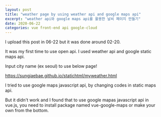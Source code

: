 ```yaml
---
layout: post
title: "weather page by using weather api and google maps api"
excerpt: "weather api와 google maps api를 활용한 날씨 페이지 만들기"
date: 2020-06-22
categories: vue front-end api google-cloud
---
```


I upload this post in 06-22 but it was done around 02-20.

It was my first time to use open api.
I used weather api and google static maps api.

Input city name (ex seoul) to use below page!

<https://sungjaebae.github.io/statichtml/myweather.html>


I tried to use google maps javascript api, by changing codes in static maps api.

But it didn't work and I found that to use google mapas javascript api in vue.js,
you need to install package named vue-google-maps or make your own from the bottom.


